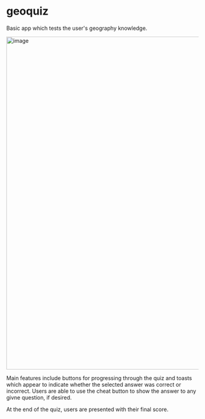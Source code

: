 # geoquiz
Basic app which tests the user's geography knowledge. 

<img width="873" alt="image" src="https://github.com/ariblack17/mobile-app-dev-3200/assets/115741421/e7c08cd4-c82b-4afe-9066-4aeb86804c6e">

Main features include buttons for progressing through the quiz and toasts which appear to indicate whether the selected answer was
correct or incorrect. 
Users are able to use the cheat button to show the answer to any givne question, if desired.

At the end of the quiz, users are presented with their final score.
